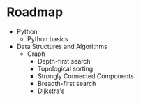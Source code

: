 # Roadmap
* Python
  * Python basics
* Data Structures and Algorithms 
  * Graph
    * Depth-first search
    * Topological sorting
    * Strongly Connected Components
    * Breadth-first search
    * Dijkstra's
